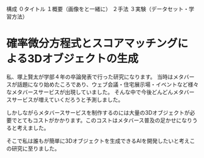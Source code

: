 構成
０タイトル
１概要（画像をと一緒に）
２手法
３実験（データセット・学習方法）

# 確率微分方程式とスコアマッチングによる3Dオブジェクトの生成
私、塚上賢太が学部４年の卒論発表で行った研究になります。
当時はメタバースが話題になり始めたころであり、ウェブ会議・住宅展示場・イベントなど様々なメタバースサービスが出現していました。
そんな中で今後どんどんメタバースサービスが増えていくだろうと予測しました。

しかしながらメタバースサービスを制作するのには大量の3Dオブジェクトが必要でとてもコストがかかります。このコストはメタバース普及の足かせになりうると考えました。

そこで私は誰もが簡単に3Dオブジェクトを生成できるAIを開発したいと考えこの研究に至りました。



